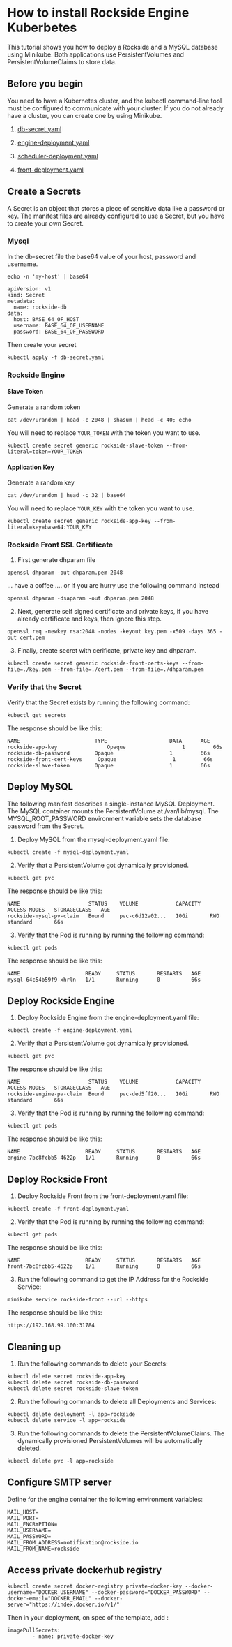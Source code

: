 # How to install Rockside Engine Kuberbetes

This tutorial shows you how to deploy a Rockside and a MySQL database using Minikube.
Both applications use PersistentVolumes and PersistentVolumeClaims to store data.

## Before you begin

You need to have a Kubernetes cluster, and the kubectl command-line tool must be configured to communicate with your cluster.
If you do not already have a cluster, you can create one by using Minikube.

1) [db-secret.yaml](db-secretyaml)

2) [engine-deployment.yaml](engine-deployment.yaml)

3) [scheduler-deployment.yaml](scheduler-deployment.yaml)

4) [front-deployment.yaml](front-deployment.yaml)

## Create a Secrets

A Secret is an object that stores a piece of sensitive data like a password or key. The manifest files are already configured to use a Secret, but you have to create your own Secret.

### Mysql

In the db-secret file the base64 value of your host, password and username.

```
echo -n 'my-host' | base64
```

```
apiVersion: v1
kind: Secret
metadata:
  name: rockside-db
data:
  host: BASE_64_OF_HOST
  username: BASE_64_OF_USERNAME
  password: BASE_64_OF_PASSWORD
```

Then create your secret

```
kubectl apply -f db-secret.yaml
```

### Rockside Engine

#### Slave Token

Generate a random token

```
cat /dev/urandom | head -c 2048 | shasum | head -c 40; echo
```

You will need to replace `YOUR_TOKEN` with the token you want to use.

```
kubectl create secret generic rockside-slave-token --from-literal=token=YOUR_TOKEN
```

#### Application Key

Generate a random key

```
cat /dev/urandom | head -c 32 | base64
```

You will need to replace `YOUR_KEY` with the token you want to use.

```
kubectl create secret generic rockside-app-key --from-literal=key=base64:YOUR_KEY
```

### Rockside Front SSL Certificate

1) First generate dhparam file

```
openssl dhparam -out dhparam.pem 2048
```

... have a coffee .... or If you are hurry use the following command instead

```
openssl dhparam -dsaparam -out dhparam.pem 2048
```

2) Next, generate self signed certificate and private keys, if you have already certificate and keys, then Ignore this step.

```
openssl req -newkey rsa:2048 -nodes -keyout key.pem -x509 -days 365 -out cert.pem
```

3) Finally, create secret with cerificate, private key and dhparam.

```
kubectl create secret generic rockside-front-certs-keys --from-file=./key.pem --from-file=./cert.pem --from-file=./dhparam.pem
```


### Verify that the Secret

Verify that the Secret exists by running the following command:

```
kubectl get secrets
```

The response should be like this:

```
NAME                  		TYPE                    DATA      AGE
rockside-app-key				Opaque                  1         66s
rockside-db-password  		Opaque                  1         66s
rockside-front-cert-keys	 Opaque                  1         66s
rockside-slave-token  		Opaque                  1         66s
```


## Deploy MySQL

The following manifest describes a single-instance MySQL Deployment. The MySQL container mounts the PersistentVolume at /var/lib/mysql. The MYSQL_ROOT_PASSWORD environment variable sets the database password from the Secret.

1) Deploy MySQL from the mysql-deployment.yaml file:

```
kubectl create -f mysql-deployment.yaml
```

2) Verify that a PersistentVolume got dynamically provisioned.

```
kubectl get pvc
```

The response should be like this:

```
NAME                      STATUS    VOLUME            CAPACITY   ACCESS MODES   STORAGECLASS   AGE
rockside-mysql-pv-claim   Bound     pvc-c6d12a02...   10Gi       RWO            standard       66s
```

3) Verify that the Pod is running by running the following command:

```
kubectl get pods
```

The response should be like this:

```
NAME                     READY     STATUS       RESTARTS   AGE
mysql-64c54b59f9-xhrln   1/1       Running		0          66s
```


## Deploy Rockside Engine

1) Deploy Rockside Engine from the engine-deployment.yaml file:

```
kubectl create -f engine-deployment.yaml
```

2) Verify that a PersistentVolume got dynamically provisioned.

```
kubectl get pvc
```

The response should be like this:

```
NAME                      STATUS    VOLUME            CAPACITY   ACCESS MODES   STORAGECLASS   AGE
rockside-engine-pv-claim  Bound     pvc-ded5ff20...   10Gi       RWO            standard       66s
```

3) Verify that the Pod is running by running the following command:

```
kubectl get pods
```

The response should be like this:

```
NAME                     READY     STATUS       RESTARTS   AGE
engine-7bc8fcbb5-4622p   1/1       Running		0          66s
```


## Deploy Rockside Front

1) Deploy Rockside Front from the front-deployment.yaml file:

```
kubectl create -f front-deployment.yaml
```

2) Verify that the Pod is running by running the following command:

```
kubectl get pods
```

The response should be like this:

```
NAME                     READY     STATUS       RESTARTS   AGE
front-7bc8fcbb5-4622p    1/1       Running		0          66s
```

3) Run the following command to get the IP Address for the Rockside Service:

```
minikube service rockside-front --url --https
```

The response should be like this:

```
https://192.168.99.100:31784
```


## Cleaning up


1) Run the following commands to delete your Secrets:

```
kubectl delete secret rockside-app-key
kubectl delete secret rockside-db-password
kubectl delete secret rockside-slave-token
```

2) Run the following commands to delete all Deployments and Services:

```
kubectl delete deployment -l app=rockside
kubectl delete service -l app=rockside
```

3) Run the following commands to delete the PersistentVolumeClaims. The dynamically provisioned PersistentVolumes will be automatically deleted.

```
kubectl delete pvc -l app=rockside
```

## Configure SMTP server

Define for the engine container the following environment variables:

```
MAIL_HOST=
MAIL_PORT=
MAIL_ENCRYPTION=
MAIL_USERNAME=
MAIL_PASSWORD=
MAIL_FROM_ADDRESS=notification@rockside.io
MAIL_FROM_NAME=rockside
```

## Access private dockerhub registry

```
kubectl create secret docker-registry private-docker-key --docker-username="DOCKER_USERNAME" --docker-password="DOCKER_PASSWORD" --docker-email="DOCKER_EMAIL" --docker-server="https://index.docker.io/v1/"
```

Then in your deployment, on spec of the template, add :

```
imagePullSecrets:
        - name: private-docker-key
```







